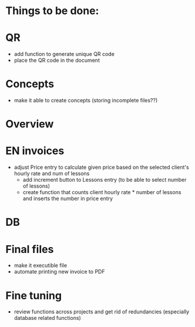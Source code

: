 # Things to be done:

# QR
- add function to generate unique QR code
- place the QR code in the document

# Concepts
- make it able to create concepts (storing incomplete files??)

# Overview

# EN invoices
- adjust Price entry to calculate given price based on the selected client's hourly rate and num of lessons
    - add increment button to Lessons entry (to be able to select number of lessons)
    - create function that counts client hourly rate * number of lessons and inserts the number in price entry

# DB


# Final files
- make it executible file
- automate printing new invoice to PDF

# Fine tuning
- review functions across projects and get rid of redundancies (especially database related functions)

